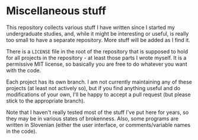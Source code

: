# Miscellaneous stuff

This repository collects various stuff I have written since I started my undergraduate studies, and, while it might be interesting or useful, is really too small to have a separate repository. More stuff will be added as I find it.

There is a `LICENSE` file in the root of the repository that is supposed to hold for all projects in the repository - at least those parts I wrote myself. It is a permissive MIT license, so basically you are free to do whatever you want with the code.

Each project has its own branch. I am not currently maintaining any of these projects (at least not actively so), but if you find anything useful and do modifications of your own, I'll be happy to accept a pull request (but please stick to the appropriate branch).

Note that I haven't really tested most of the stuff I've put here for years, so they may be in various states of brokenness. Also, some programs are written in Slovenian (either the user interface, or comments/variable names in the code).
